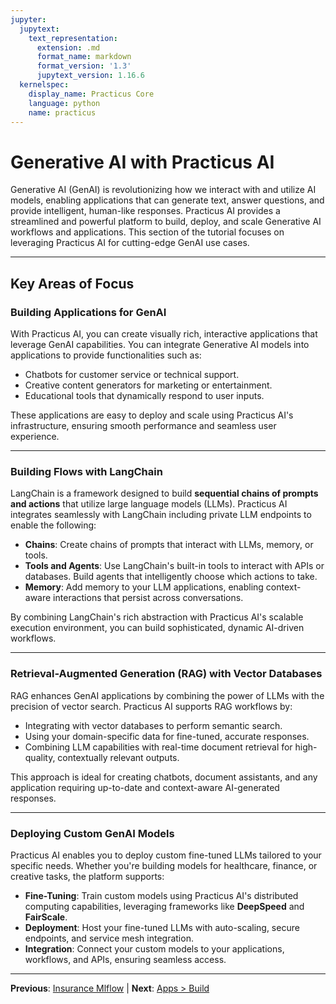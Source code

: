 ```yaml
---
jupyter:
  jupytext:
    text_representation:
      extension: .md
      format_name: markdown
      format_version: '1.3'
      jupytext_version: 1.16.6
  kernelspec:
    display_name: Practicus Core
    language: python
    name: practicus
---
```


# Generative AI with Practicus AI

Generative AI (GenAI) is revolutionizing how we interact with and utilize AI models, enabling applications that can generate text, answer questions, and provide intelligent, human-like responses. Practicus AI provides a streamlined and powerful platform to build, deploy, and scale Generative AI workflows and applications. This section of the tutorial focuses on leveraging Practicus AI for cutting-edge GenAI use cases.

---

## Key Areas of Focus

### Building Applications for GenAI
With Practicus AI, you can create visually rich, interactive applications that leverage GenAI capabilities. You can integrate Generative AI models into applications to provide functionalities such as:

- Chatbots for customer service or technical support.
- Creative content generators for marketing or entertainment.
- Educational tools that dynamically respond to user inputs.

These applications are easy to deploy and scale using Practicus AI's infrastructure, ensuring smooth performance and seamless user experience.

---

### Building Flows with LangChain
LangChain is a framework designed to build **sequential chains of prompts and actions** that utilize large language models (LLMs). Practicus AI integrates seamlessly with LangChain including private LLM endpoints to enable the following:

- **Chains**: Create chains of prompts that interact with LLMs, memory, or tools.
- **Tools and Agents**: Use LangChain's built-in tools to interact with APIs or databases. Build agents that intelligently choose which actions to take.
- **Memory**: Add memory to your LLM applications, enabling context-aware interactions that persist across conversations.
  
By combining LangChain's rich abstraction with Practicus AI's scalable execution environment, you can build sophisticated, dynamic AI-driven workflows.

---

### Retrieval-Augmented Generation (RAG) with Vector Databases
RAG enhances GenAI applications by combining the power of LLMs with the precision of vector search. Practicus AI supports RAG workflows by:

- Integrating with vector databases to perform semantic search.
- Using your domain-specific data for fine-tuned, accurate responses.
- Combining LLM capabilities with real-time document retrieval for high-quality, contextually relevant outputs.

This approach is ideal for creating chatbots, document assistants, and any application requiring up-to-date and context-aware AI-generated responses.

---

### Deploying Custom GenAI Models
Practicus AI enables you to deploy custom fine-tuned LLMs tailored to your specific needs. Whether you're building models for healthcare, finance, or creative tasks, the platform supports:

- **Fine-Tuning**: Train custom models using Practicus AI's distributed computing capabilities, leveraging frameworks like **DeepSpeed** and **FairScale**.
- **Deployment**: Host your fine-tuned LLMs with auto-scaling, secure endpoints, and service mesh integration.
- **Integration**: Connect your custom models to your applications, workflows, and APIs, ensuring seamless access.


---

**Previous**: [Insurance Mlflow](../workflows/mlflow/insurance-mlflow.md) | **Next**: [Apps > Build](apps/build.md)

